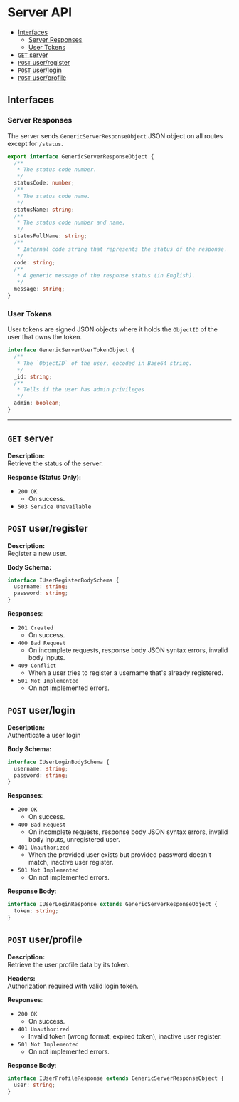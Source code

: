 <h1>Server API</h1>

- [Interfaces](#interfaces)
  - [Server Responses](#server-responses)
  - [User Tokens](#user-tokens)
- [`GET` server](#get-server)
- [`POST` user/register](#post-userregister)
- [`POST` user/login](#post-userlogin)
- [`POST` user/profile](#post-userprofile)

## Interfaces

### Server Responses

The server sends `GenericServerResponseObject` JSON object on all routes except for `/status`.

```ts
export interface GenericServerResponseObject {
  /**
   * The status code number.
   */
  statusCode: number;
  /**
   * The status code name.
   */
  statusName: string;
  /**
   * The status code number and name.
   */
  statusFullName: string;
  /**
   * Internal code string that represents the status of the response.
   */
  code: string;
  /**
   * A generic message of the response status (in English).
   */
  message: string;
}
```

### User Tokens

User tokens are signed JSON objects where it holds the `ObjectID` of the user that owns the token.

```ts
interface GenericServerUserTokenObject {
  /**
   * The `ObjectID` of the user, encoded in Base64 string.
   */
  _id: string;
  /**
   * Tells if the user has admin privileges
   */
  admin: boolean;
}
```

---

## `GET` server

**Description:**  
Retrieve the status of the server.

**Response (Status Only):**

- `200 OK`
  - On success.
- `503 Service Unavailable`

## `POST` user/register

**Description:**  
Register a new user.

**Body Schema:**

```ts
interface IUserRegisterBodySchema {
  username: string;
  password: string;
}
```

**Responses**:

- `201 Created`
  - On success.
- `400 Bad Request`
  - On incomplete requests, response body JSON syntax errors, invalid body inputs.
- `409 Conflict`
  - When a user tries to register a username that's already registered.
- `501 Not Implemented`
  - On not implemented errors.

## `POST` user/login

**Description:**  
Authenticate a user login

**Body Schema:**

```ts
interface IUserLoginBodySchema {
  username: string;
  password: string;
}
```

**Responses**:

- `200 OK`
  - On success.
- `400 Bad Request`
  - On incomplete requests, response body JSON syntax errors, invalid body inputs, unregistered user.
- `401 Unauthorized`
  - When the provided user exists but provided password doesn't match, inactive user register.
- `501 Not Implemented`
  - On not implemented errors.

**Response Body**:

```ts
interface IUserLoginResponse extends GenericServerResponseObject {
  token: string;
}
```

## `POST` user/profile

**Description:**  
Retrieve the user profile data by its token.

**Headers:**  
Authorization required with valid login token.

**Responses**:

- `200 OK`
  - On success.
- `401 Unauthorized`
  - Invalid token (wrong format, expired token), inactive user register.
- `501 Not Implemented`
  - On not implemented errors.

**Response Body**:

```ts
interface IUserProfileResponse extends GenericServerResponseObject {
  user: string;
}
```
